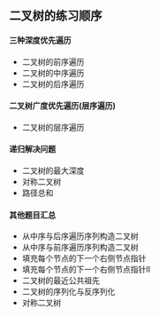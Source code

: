 ## 二叉树的练习顺序


#### 三种深度优先遍历

- 二叉树的前序遍历
- 二叉树的中序遍历
- 二叉树的后序遍历

#### 二叉树广度优先遍历(层序遍历)

- 二叉树的层序遍历

#### 递归解决问题

- 二叉树的最大深度
- 对称二叉树
- 路径总和

#### 其他题目汇总

- 从中序与后序遍历序列构造二叉树
- 从中序与前序遍历序列构造二叉树
- 填充每个节点的下一个右侧节点指针
- 填充每个节点的下一个右侧节点指针II
- 二叉树的最近公共祖先
- 二叉树的序列化与反序列化
- 对称二叉树